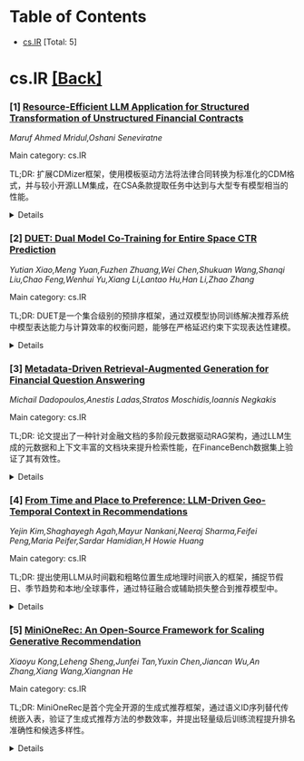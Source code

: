 <div id=toc></div>

# Table of Contents

- [cs.IR](#cs.IR) [Total: 5]


<div id='cs.IR'></div>

# cs.IR [[Back]](#toc)

### [1] [Resource-Efficient LLM Application for Structured Transformation of Unstructured Financial Contracts](https://arxiv.org/abs/2510.23990)
*Maruf Ahmed Mridul,Oshani Seneviratne*

Main category: cs.IR

TL;DR: 扩展CDMizer框架，使用模板驱动方法将法律合同转换为标准化的CDM格式，并与较小开源LLM集成，在CSA条款提取任务中达到与大型专有模型相当的性能。


<details>
  <summary>Details</summary>
Motivation: 将非结构化法律合同转换为机器可读格式对金融工作流自动化至关重要，但复杂文档如信用支持附件(CSA)的CDM转换仍面临挑战。

Method: 扩展CDMizer框架，采用模板驱动解决方案，确保合同到CDM转换过程中的语法正确性和CDM模式遵从性。

Result: 与ISDA基准比较，CDMizer与较小开源LLM集成在准确性和效率方面达到与大型专有模型竞争的性能。

Conclusion: 资源高效的解决方案在自动化法律合同转换方面具有潜力，为资源受限或有严格数据隐私要求的金融机构提供经济有效且可扩展的方法。

Abstract: The transformation of unstructured legal contracts into standardized,
machine-readable formats is essential for automating financial workflows. The
Common Domain Model (CDM) provides a standardized framework for this purpose,
but converting complex legal documents like Credit Support Annexes (CSAs) into
CDM representations remains a significant challenge. In this paper, we present
an extension of the CDMizer framework, a template-driven solution that ensures
syntactic correctness and adherence to the CDM schema during contract-to-CDM
conversion. We apply this extended framework to a real-world task, comparing
its performance with a benchmark developed by the International Swaps and
Derivatives Association (ISDA) for CSA clause extraction. Our results show that
CDMizer, when integrated with a significantly smaller, open-source Large
Language Model (LLM), achieves competitive performance in terms of accuracy and
efficiency against larger, proprietary models. This work underscores the
potential of resource-efficient solutions to automate legal contract
transformation, offering a cost-effective and scalable approach that can meet
the needs of financial institutions with constrained resources or strict data
privacy requirements.

</details>


### [2] [DUET: Dual Model Co-Training for Entire Space CTR Prediction](https://arxiv.org/abs/2510.24369)
*Yutian Xiao,Meng Yuan,Fuzhen Zhuang,Wei Chen,Shukuan Wang,Shanqi Liu,Chao Feng,Wenhui Yu,Xiang Li,Lantao Hu,Han Li,Zhao Zhang*

Main category: cs.IR

TL;DR: DUET是一个集合级别的预排序框架，通过双模型协同训练解决推荐系统中模型表达能力与计算效率的权衡问题，能够在严格延迟约束下实现表达性建模。


<details>
  <summary>Details</summary>
Motivation: 解决大规模推荐系统中预排序阶段面临的模型表达能力与计算效率之间的内在权衡问题。传统双塔架构虽然计算高效但估计能力有限，难以捕捉候选物品间的协同和抑制关系，且会放大样本选择偏差问题。

Method: 提出DUET框架：1）进行集合级别的预测，在单次前向传播中对整个候选子集进行评分，实现候选物品间的信息感知交互；2）采用双模型协同训练机制，通过相互伪标签精炼将监督扩展到未曝光物品，有效缓解样本选择偏差。

Result: 经过广泛的离线实验和在线A/B测试，DUET持续优于最先进的基线方法，并在多个核心业务指标上取得改进。目前已在快手和快手极速版应用中全面部署，为数亿用户提供服务。

Conclusion: DUET成功解决了预排序阶段的表达性建模与计算效率的权衡问题，通过集合级别预测和双模型协同训练机制，在严格计算预算下实现了更好的推荐性能，并有效缓解了样本选择偏差问题。

Abstract: The pre-ranking stage plays a pivotal role in large-scale recommender systems
but faces an intrinsic trade-off between model expressiveness and computational
efficiency. Owing to the massive candidate pool and strict latency constraints,
industry systems often rely on lightweight two-tower architectures, which are
computationally efficient yet limited in estimation capability. As a result,
they struggle to capture the complex synergistic and suppressive relationships
among candidate items, which are essential for producing contextually coherent
and diverse recommendation lists. Moreover, this simplicity further amplifies
the Sample Selection Bias (SSB) problem, as coarse-grained models trained on
biased exposure data must generalize to a much larger candidate space with
distinct distributions.
  To address these issues, we propose \textbf{DUET} (\textbf{DU}al Model
Co-Training for \textbf{E}ntire Space C\textbf{T}R Prediction), a set-wise
pre-ranking framework that achieves expressive modeling under tight
computational budgets. Instead of scoring items independently, DUET performs
set-level prediction over the entire candidate subset in a single forward pass,
enabling information-aware interactions among candidates while amortizing the
computational cost across the set. Moreover, a dual model co-training mechanism
extends supervision to unexposed items via mutual pseudo-label refinement,
effectively mitigating SSB. Validated through extensive offline experiments and
online A/B testing, DUET consistently outperforms state-of-the-art baselines
and achieves improvements across multiple core business metrics. At present,
DUET has been fully deployed in Kuaishou and Kuaishou Lite Apps, serving the
main traffic for hundreds of millions of users.

</details>


### [3] [Metadata-Driven Retrieval-Augmented Generation for Financial Question Answering](https://arxiv.org/abs/2510.24402)
*Michail Dadopoulos,Anestis Ladas,Stratos Moschidis,Ioannis Negkakis*

Main category: cs.IR

TL;DR: 论文提出了一种针对金融文档的多阶段元数据驱动RAG架构，通过LLM生成的元数据和上下文丰富的文档块来提升检索性能，在FinanceBench数据集上验证了其有效性。


<details>
  <summary>Details</summary>
Motivation: 传统RAG在处理结构复杂、证据稀疏且交叉引用的金融文件时表现不佳，需要更先进的元数据驱动方法来提升检索精度。

Method: 提出多阶段RAG架构，包括LLM生成的元数据索引管道、预检索过滤、后检索重排序和增强嵌入等技术，特别强调将块元数据直接与文本嵌入的"上下文块"方法。

Result: 结果显示强大的重排序器对精度至关重要，但最大性能提升来自上下文块嵌入。提出的最优架构结合了LLM驱动的预检索优化和上下文嵌入，达到卓越性能。

Conclusion: 研究为构建稳健的元数据感知RAG系统提供了蓝图，展示了在峰值性能和运营效率之间的实用权衡。

Abstract: Retrieval-Augmented Generation (RAG) struggles on long, structured financial
filings where relevant evidence is sparse and cross-referenced. This paper
presents a systematic investigation of advanced metadata-driven
Retrieval-Augmented Generation (RAG) techniques, proposing and evaluating a
novel, multi-stage RAG architecture that leverages LLM-generated metadata. We
introduce a sophisticated indexing pipeline to create contextually rich
document chunks and benchmark a spectrum of enhancements, including
pre-retrieval filtering, post-retrieval reranking, and enriched embeddings,
benchmarked on the FinanceBench dataset. Our results reveal that while a
powerful reranker is essential for precision, the most significant performance
gains come from embedding chunk metadata directly with text ("contextual
chunks"). Our proposed optimal architecture combines LLM-driven pre-retrieval
optimizations with these contextual embeddings to achieve superior performance.
Additionally, we present a custom metadata reranker that offers a compelling,
cost-effective alternative to commercial solutions, highlighting a practical
trade-off between peak performance and operational efficiency. This study
provides a blueprint for building robust, metadata-aware RAG systems for
financial document analysis.

</details>


### [4] [From Time and Place to Preference: LLM-Driven Geo-Temporal Context in Recommendations](https://arxiv.org/abs/2510.24430)
*Yejin Kim,Shaghayegh Agah,Mayur Nankani,Neeraj Sharma,Feifei Peng,Maria Peifer,Sardar Hamidian,H Howie Huang*

Main category: cs.IR

TL;DR: 提出使用LLM从时间戳和粗略位置生成地理时间嵌入的框架，捕捉节假日、季节趋势和本地/全球事件，通过特征融合或辅助损失整合到推荐模型中。


<details>
  <summary>Details</summary>
Motivation: 现有推荐系统将时间戳视为数值或周期性值，忽略了现实世界背景如节假日、事件和季节模式。

Method: 使用LLM生成地理时间嵌入，通过直接特征融合与元数据嵌入或语义与地理时间对齐的辅助损失整合到序列模型中。

Result: 在MovieLens、LastFM和生产数据集上证明这些嵌入提供了与完整模型集成结果一致的预测信号。

Conclusion: 研究强调了自适应或混合推荐策略的需求，并发布了上下文丰富的MovieLens数据集以支持未来研究。

Abstract: Most recommender systems treat timestamps as numeric or cyclical values,
overlooking real-world context such as holidays, events, and seasonal patterns.
We propose a scalable framework that uses large language models (LLMs) to
generate geo-temporal embeddings from only a timestamp and coarse location,
capturing holidays, seasonal trends, and local/global events. We then introduce
a geo-temporal embedding informativeness test as a lightweight diagnostic,
demonstrating on MovieLens, LastFM, and a production dataset that these
embeddings provide predictive signal consistent with the outcomes of full model
integrations. Geo-temporal embeddings are incorporated into sequential models
through (1) direct feature fusion with metadata embeddings or (2) an auxiliary
loss that enforces semantic and geo-temporal alignment. Our findings highlight
the need for adaptive or hybrid recommendation strategies, and we release a
context-enriched MovieLens dataset to support future research.

</details>


### [5] [MiniOneRec: An Open-Source Framework for Scaling Generative Recommendation](https://arxiv.org/abs/2510.24431)
*Xiaoyu Kong,Leheng Sheng,Junfei Tan,Yuxin Chen,Jiancan Wu,An Zhang,Xiang Wang,Xiangnan He*

Main category: cs.IR

TL;DR: MiniOneRec是首个完全开源的生成式推荐框架，通过语义ID序列替代传统嵌入表，验证了生成式推荐方法的参数效率，并提出轻量级后训练流程提升排名准确性和候选多样性。


<details>
  <summary>Details</summary>
Motivation: 大型语言模型的成功引发了对推荐系统能否获得类似扩展效益的兴趣。传统推荐系统在嵌入维度增长时趋于饱和，而生成式范式用紧凑的语义ID序列替代嵌入表，但大多数工业部署仍为专有，需要验证公开基准上的扩展规律和最小后训练方案。

Method: 提供端到端工作流程，包括语义ID构建、监督微调和面向推荐的强化学习。通过残差量化VAE生成语义ID，在Amazon Review数据集上对0.5B到7B参数的Qwen骨干进行后训练，并提出轻量级后训练流程，包括全流程语义ID对齐和带约束解码与混合奖励的强化学习。

Result: 实验显示随着模型规模增加，训练和评估损失呈现一致下降趋势，验证了生成式方法的参数效率。提出的后训练技术显著提升了排名准确性和候选多样性。

Conclusion: 生成式推荐方法具有参数效率优势，提出的轻量级后训练流程能有效提升性能，为开源生成式推荐系统提供了可行方案。

Abstract: The recent success of large language models (LLMs) has renewed interest in
whether recommender systems can achieve similar scaling benefits. Conventional
recommenders, dominated by massive embedding tables, tend to plateau as
embedding dimensions grow. In contrast, the emerging generative paradigm
replaces embeddings with compact Semantic ID (SID) sequences produced by
autoregressive Transformers. Yet most industrial deployments remain
proprietary, leaving two fundamental questions open: (1) Do the expected
scaling laws hold on public benchmarks? (2) What is the minimal post-training
recipe that enables competitive performance?
  We present MiniOneRec, to the best of our knowledge, the first fully
open-source generative recommendation framework, which provides an end-to-end
workflow spanning SID construction, supervised fine-tuning, and
recommendation-oriented reinforcement learning. We generate SIDs via a Residual
Quantized VAE and post-train Qwen backbones ranging from 0.5B to 7B parameters
on the Amazon Review dataset. Our experiments reveal a consistent downward
trend in both training and evaluation losses with increasing model size,
validating the parameter efficiency of the generative approach. To further
enhance performance, we propose a lightweight yet effective post-training
pipeline that (1) enforces full-process SID alignment and (2) applies
reinforcement learning with constrained decoding and hybrid rewards. Together,
these techniques yield significant improvements in both ranking accuracy and
candidate diversity.

</details>
